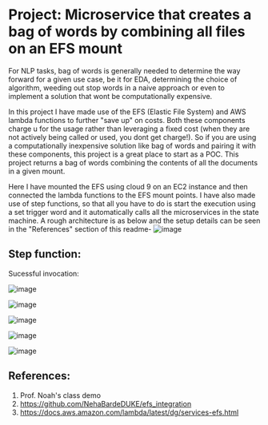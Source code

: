 # Project: Microservice that creates a bag of words by combining all files on an EFS mount 

For NLP tasks, bag of words is generally needed to determine the way forward for a given use case, be it for EDA, determining the choice of algorithm, weeding out stop words in a naive approach or even to implement a solution that wont be computationally expensive.

In this project I have made use of the EFS (Elastic File System) and AWS lambda functions to further "save up" on costs. Both these components charge u for the usage rather than leveraging a fixed cost (when they are not actively being called or used, you dont get charge!). So if you are using a computationally inexpensive solution like bag of words and pairing it with these components, this project is a great place to start as a POC. This project returns a bag of words combining the contents of all the documents in a given mount.

Here I have mounted the EFS using cloud 9 on an EC2 instance and then connected the lambda functions to the EFS mount points.
I have also made use of step functions, so that all you have to do is start the execution using a set trigger word and it automatically calls all the microservices in the state machine. A rough architecture is as below and the setup details can be seen in the "References" section of this readme-
![image](https://user-images.githubusercontent.com/110474064/228689696-974acb61-8310-470f-9cf5-8e4e1ea374a5.png)

## Step function:

Sucessful invocation:

![image](https://user-images.githubusercontent.com/110474064/231635917-c24a3e0c-ab0a-40d0-98bd-afe94f794a06.png)

![image](https://user-images.githubusercontent.com/110474064/231635647-2d3b6798-2255-4c6d-8121-43fd2c57de0c.png)

![image](https://user-images.githubusercontent.com/110474064/231635803-5a1b0135-bfee-498e-bf89-eda9a31e810a.png)

![image](https://user-images.githubusercontent.com/110474064/231636075-5d96bdd7-4455-491c-b2ac-0dfbd1ed14fc.png)

![image](https://user-images.githubusercontent.com/110474064/231636180-bc08671f-b7b0-4ad5-97ce-9dd8bc466851.png)

## References:
1. Prof. Noah's class demo
2. https://github.com/NehaBardeDUKE/efs_integration 
3. https://docs.aws.amazon.com/lambda/latest/dg/services-efs.html
